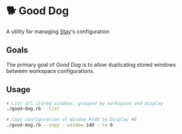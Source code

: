 # 🐕 Good Dog

A utility for managing [Stay](https://cordlessdog.com/stay/)'s configuration

## Goals

The primary goal of _Good Dog_ is to allow duplicating stored windows between workspace configurations.

## Usage

```sh
# List all stored windows, grouped by workspace and display
./good-dog.rb --list

# Copy configuration of Window #140 to Display #8
./good-dog.rb --copy --window 140 --to 8
```
